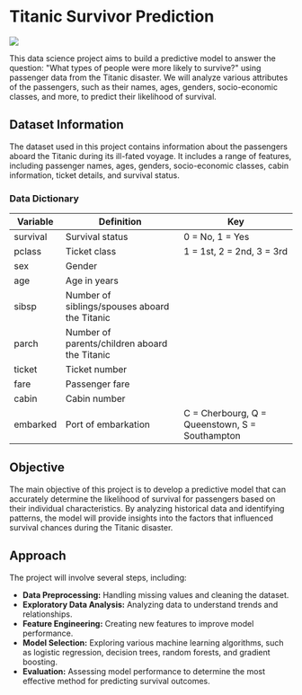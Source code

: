# Titanic Survivor Prediction
![](https://upload.wikimedia.org/wikipedia/commons/thumb/f/fd/RMS_Titanic_3.jpg/640px-RMS_Titanic_3.jpg)

This data science project aims to build a predictive model to answer the question: "What types of people were more likely to survive?" using passenger data from the Titanic disaster. We will analyze various attributes of the passengers, such as their names, ages, genders, socio-economic classes, and more, to predict their likelihood of survival.

## Dataset Information
The dataset used in this project contains information about the passengers aboard the Titanic during its ill-fated voyage. It includes a range of features, including passenger names, ages, genders, socio-economic classes, cabin information, ticket details, and survival status.

### Data Dictionary
| Variable | Definition | Key |
|----------|------------|-----|
| survival | Survival status | 0 = No, 1 = Yes |
| pclass   | Ticket class | 1 = 1st, 2 = 2nd, 3 = 3rd |
| sex      | Gender |
| age      | Age in years |
| sibsp    | Number of siblings/spouses aboard the Titanic |
| parch    | Number of parents/children aboard the Titanic |
| ticket   | Ticket number |
| fare     | Passenger fare |
| cabin    | Cabin number |
| embarked | Port of embarkation | C = Cherbourg, Q = Queenstown, S = Southampton |

## Objective
The main objective of this project is to develop a predictive model that can accurately determine the likelihood of survival for passengers based on their individual characteristics. By analyzing historical data and identifying patterns, the model will provide insights into the factors that influenced survival chances during the Titanic disaster.

## Approach
The project will involve several steps, including:
- **Data Preprocessing:** Handling missing values and cleaning the dataset.
- **Exploratory Data Analysis:** Analyzing data to understand trends and relationships.
- **Feature Engineering:** Creating new features to improve model performance.
- **Model Selection:** Exploring various machine learning algorithms, such as logistic regression, decision trees, random forests, and gradient boosting.
- **Evaluation:** Assessing model performance to determine the most effective method for predicting survival outcomes.
